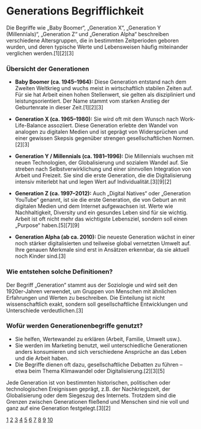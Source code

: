 # Generations Begrifflichkeit

Die Begriffe wie „Baby Boomer“, „Generation X“, „Generation Y (Millennials)“, „Generation Z“ und „Generation Alpha“ beschreiben verschiedene Altersgruppen, die in bestimmten Zeitperioden geboren wurden, und deren typische Werte und Lebensweisen häufig miteinander verglichen werden.[1][2][3]

### Übersicht der Generationen

- **Baby Boomer (ca. 1945–1964):** Diese Generation entstand nach dem Zweiten Weltkrieg und wuchs meist in wirtschaftlich stabilen Zeiten auf. Für sie hat Arbeit einen hohen Stellenwert, sie gelten als diszipliniert und leistungsorientiert. Der Name stammt vom starken Anstieg der Geburtenrate in dieser Zeit.[1][2][3]

- **Generation X (ca. 1965–1980):** Sie wird oft mit dem Wunsch nach Work-Life-Balance assoziiert. Diese Generation erlebte den Wandel von analogen zu digitalen Medien und ist geprägt von Widersprüchen und einer gewissen Skepsis gegenüber strengen gesellschaftlichen Normen.[2][3]

- **Generation Y / Millennials (ca. 1981–1996):** Die Millennials wuchsen mit neuen Technologien, der Globalisierung und sozialem Wandel auf. Sie streben nach Selbstverwirklichung und einer sinnvollen Integration von Arbeit und Freizeit. Sie sind die erste Generation, die die Digitalisierung intensiv miterlebt hat und legen Wert auf Individualität.[3][9][2]

- **Generation Z (ca. 1997–2012):** Auch „Digital Natives“ oder „Generation YouTube“ genannt, ist sie die erste Generation, die von Geburt an mit digitalen Medien und dem Internet aufgewachsen ist. Werte wie Nachhaltigkeit, Diversity und ein gesundes Leben sind für sie wichtig. Arbeit ist oft nicht mehr das wichtigste Lebensziel, sondern soll einen „Purpose“ haben.[5][7][9]

- **Generation Alpha (ab ca. 2010):** Die neueste Generation wächst in einer noch stärker digitalisierten und teilweise global vernetzten Umwelt auf. Ihre genauen Merkmale sind erst in Ansätzen erkennbar, da sie aktuell noch Kinder sind.[3]

### Wie entstehen solche Definitionen?
Der Begriff „Generation“ stammt aus der Soziologie und wird seit den 1920er-Jahren verwendet, um Gruppen von Menschen mit ähnlichen Erfahrungen und Werten zu beschreiben. Die Einteilung ist nicht wissenschaftlich exakt, sondern soll gesellschaftliche Entwicklungen und Unterschiede verdeutlichen.[3]

### Wofür werden Generationenbegriffe genutzt?
- Sie helfen, Wertewandel zu erklären (Arbeit, Familie, Umwelt usw.).
- Sie werden im Marketing benutzt, weil unterschiedliche Generationen anders konsumieren und sich verschiedene Ansprüche an das Leben und die Arbeit haben.
- Die Begriffe dienen oft dazu, gesellschaftliche Debatten zu führen – etwa beim Thema Klimawandel oder Digitalisierung.[2][3][5]

Jede Generation ist von bestimmten historischen, politischen oder technologischen Ereignissen geprägt, z.B. der Nachkriegszeit, der Globalisierung oder dem Siegeszug des Internets. Trotzdem sind die Grenzen zwischen Generationen fließend und Menschen sind nie voll und ganz auf eine Generation festgelegt.[3][2]

[1](https://intergeneration.ch/de/grundlagen/generation-x-y-z-ueberblick/)
[2](https://www.blick.ch/life/wissen/menschen/boomer-x-y-oder-z-zu-welcher-generation-gehoerst-du-id16357933.html)
[3](https://www.swr.de/swrkultur/wissen/boomer-millenials-gen-z-was-die-generationen-trennt-und-eint-104.html)
[4](https://www.mysteryminds.com/knowledge-center/vom-der-baby-boomer-generation-zur-gen-z-das-beste-aus-drei-welten)
[5](https://www.ibau.de/akademie/wissenswertes/generation-x-y-z/)
[6](https://de.wikipedia.org/wiki/Baby-Boomer)
[7](https://www.a-n-a.com/shop/blog/lifestyle/von-baby-boomer-bis-gen-alpha-der-grosse-generationenueberblick)
[8](https://carinaebli.at/corporate-learning-der-generationen/)
[9](https://www.adigiconsult.ch/glossar/generation-silent-baby-boomer-x-y-me-millennials-z-alpha/)
[10](https://www.absolventa.de/karriereguide/berufseinsteiger-wissen/xyz-generationen-arbeitsmarkt-ueberblick)